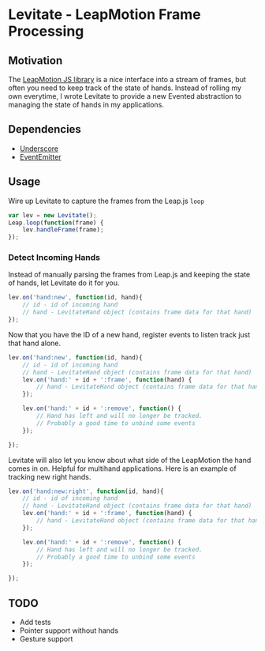 Levitate - LeapMotion Frame Processing
======================================

## Motivation

The [LeapMotion JS library](https://github.com/leapmotion/leapjs) is a nice interface into a stream of frames, but often you need to keep track of the state of hands. Instead of rolling my own everytime, I wrote Levitate to provide a new Evented abstraction to managing the state of hands in my applications.

## Dependencies

* [Underscore](https://github.com/jashkenas/underscore)
* [EventEmitter](https://github.com/Wolfy87/EventEmitter)

## Usage

Wire up Levitate to capture the frames from the Leap.js `loop`

```javascript
var lev = new Levitate();
Leap.loop(function(frame) {
    lev.handleFrame(frame);
});
```

### Detect Incoming Hands

Instead of manually parsing the frames from Leap.js and keeping the state of hands, let Levitate do it for you.

```javascript
lev.on('hand:new', function(id, hand){
    // id - id of incoming hand
    // hand - LevitateHand object (contains frame data for that hand)
});
```

Now that you have the ID of a new hand, register events to listen track just that hand alone.

```javascript
lev.on('hand:new', function(id, hand){
    // id - id of incoming hand
    // hand - LevitateHand object (contains frame data for that hand)
    lev.on('hand:' + id + ':frame', function(hand) {
        // hand - LevitateHand object (contains frame data for that hand)
    });

    lev.on('hand:' + id + ':remove', function() {
        // Hand has left and will no longer be tracked.
        // Probably a good time to unbind some events
    });

});
```

Levitate will also let you know about what side of the LeapMotion the hand comes in on. Helpful for multihand applications. Here is an example of tracking new right hands.

```javascript
lev.on('hand:new:right', function(id, hand){
    // id - id of incoming hand
    // hand - LevitateHand object (contains frame data for that hand)
    lev.on('hand:' + id + ':frame', function(hand) {
        // hand - LevitateHand object (contains frame data for that hand)
    });

    lev.on('hand:' + id + ':remove', function() {
        // Hand has left and will no longer be tracked.
        // Probably a good time to unbind some events
    });

});
```

## TODO

* Add tests
* Pointer support without hands
* Gesture support

